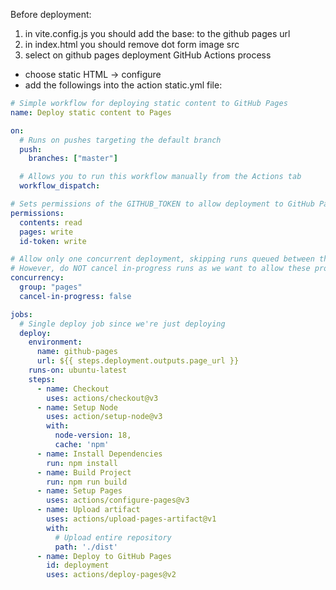 Before deployment:
1. in vite.config.js you should add the base: to the github pages url
2. in index.html you should remove dot form image src
3. select on github pages deployment GitHub Actions process
  - choose static HTML -> configure
  - add the followings into the action static.yml file:

```yml
# Simple workflow for deploying static content to GitHub Pages
name: Deploy static content to Pages

on:
  # Runs on pushes targeting the default branch
  push:
    branches: ["master"]

  # Allows you to run this workflow manually from the Actions tab
  workflow_dispatch:

# Sets permissions of the GITHUB_TOKEN to allow deployment to GitHub Pages
permissions:
  contents: read
  pages: write
  id-token: write

# Allow only one concurrent deployment, skipping runs queued between the run in-progress and latest queued.
# However, do NOT cancel in-progress runs as we want to allow these production deployments to complete.
concurrency:
  group: "pages"
  cancel-in-progress: false

jobs:
  # Single deploy job since we're just deploying
  deploy:
    environment:
      name: github-pages
      url: ${{ steps.deployment.outputs.page_url }}
    runs-on: ubuntu-latest
    steps:
      - name: Checkout
        uses: actions/checkout@v3
      - name: Setup Node
        uses: action/setup-node@v3
        with:
          node-version: 18,
          cache: 'npm'
      - name: Install Dependencies
        run: npm install
      - name: Build Project
        run: npm run build
      - name: Setup Pages
        uses: actions/configure-pages@v3
      - name: Upload artifact
        uses: actions/upload-pages-artifact@v1
        with:
          # Upload entire repository
          path: './dist'
      - name: Deploy to GitHub Pages
        id: deployment
        uses: actions/deploy-pages@v2
```